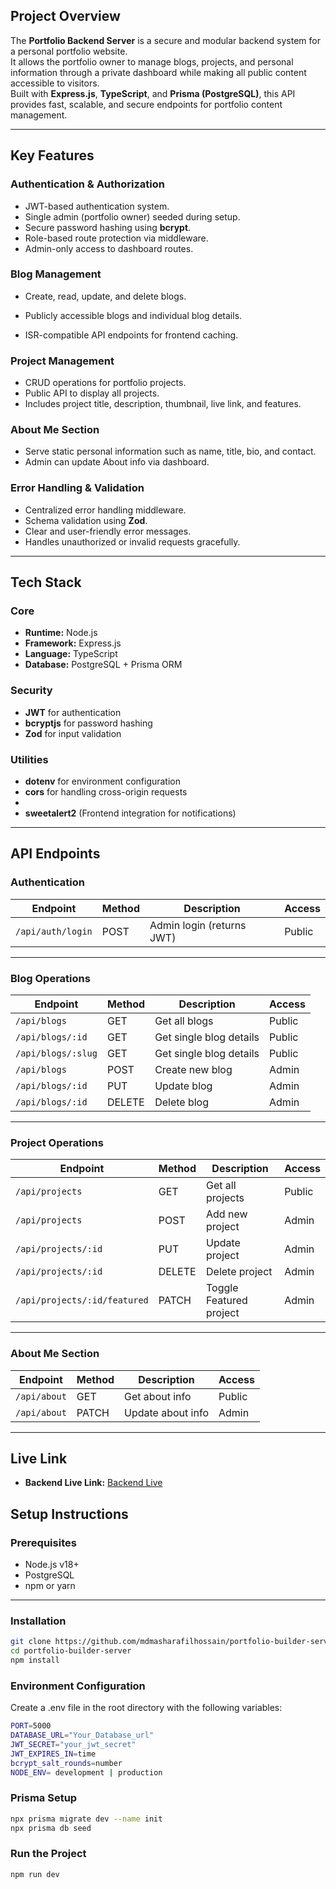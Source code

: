 

## Project Overview
The **Portfolio Backend Server** is a secure and modular backend system for a personal portfolio website.  
It allows the portfolio owner to manage blogs, projects, and personal information through a private dashboard while making all public content accessible to visitors.  
Built with **Express.js**, **TypeScript**, and **Prisma (PostgreSQL)**, this API provides fast, scalable, and secure endpoints for portfolio content management.

---

## Key Features

### Authentication & Authorization
- JWT-based authentication system.
- Single admin (portfolio owner) seeded during setup.
- Secure password hashing using **bcrypt**.
- Role-based route protection via middleware.
- Admin-only access to dashboard routes.

### Blog Management
- Create, read, update, and delete blogs.
- Publicly accessible blogs and individual blog details.

- ISR-compatible API endpoints for frontend caching.

### Project Management
- CRUD operations for portfolio projects.
- Public API to display all projects.
- Includes project title, description, thumbnail, live link, and features.

### About Me Section
- Serve static personal information such as name, title, bio, and contact.
- Admin can update About info via dashboard.

### Error Handling & Validation
- Centralized error handling middleware.
- Schema validation using **Zod**.
- Clear and user-friendly error messages.
- Handles unauthorized or invalid requests gracefully.

---

## Tech Stack

### Core
- **Runtime:** Node.js  
- **Framework:** Express.js  
- **Language:** TypeScript  
- **Database:** PostgreSQL + Prisma ORM  

### Security
- **JWT** for authentication  
- **bcryptjs** for password hashing  
- **Zod** for input validation  

### Utilities
- **dotenv** for environment configuration  
- **cors** for handling cross-origin requests  
- 
- **sweetalert2** (Frontend integration for notifications)  

---

## API Endpoints

### Authentication
| Endpoint | Method | Description | Access |
|-----------|---------|-------------|---------|
| `/api/auth/login` | POST | Admin login (returns JWT) | Public |


---

### Blog Operations
| Endpoint | Method | Description | Access |
|-----------|---------|-------------|---------|
| `/api/blogs` | GET | Get all blogs | Public |
| `/api/blogs/:id` | GET | Get single blog details | Public |
| `/api/blogs/:slug` | GET | Get single blog details | Public |
| `/api/blogs` | POST | Create new blog | Admin |
| `/api/blogs/:id` | PUT | Update blog | Admin |
| `/api/blogs/:id` | DELETE | Delete blog | Admin |

---

### Project Operations
| Endpoint | Method | Description | Access |
|-----------|---------|-------------|---------|
| `/api/projects` | GET | Get all projects | Public |
| `/api/projects` | POST | Add new project | Admin |
| `/api/projects/:id` | PUT | Update project | Admin |
| `/api/projects/:id` | DELETE | Delete project | Admin |
| `/api/projects/:id/featured` | PATCH | Toggle Featured project | Admin |

---

### About Me Section
| Endpoint | Method | Description | Access |
|-----------|---------|-------------|---------|
| `/api/about` | GET | Get about info | Public |
| `/api/about` | PATCH | Update about info | Admin |

---
## Live Link

- **Backend Live Link:** [Backend Live](https://builder-portfolio-eta.vercel.app)

## Setup Instructions

### Prerequisites
- Node.js v18+
- PostgreSQL
- npm or yarn

---

### Installation

```bash
git clone https://github.com/mdmasharafilhossain/portfolio-builder-server.git
cd portfolio-builder-server
npm install
```
### Environment Configuration
Create a .env file in the root directory with the following variables:
```bash
PORT=5000
DATABASE_URL="Your_Database_url"
JWT_SECRET="your_jwt_secret"
JWT_EXPIRES_IN=time
bcrypt_salt_rounds=number
NODE_ENV= development | production

```
### Prisma Setup

```bash
npx prisma migrate dev --name init
npx prisma db seed
```
### Run the Project

```bash
npm run dev
```

